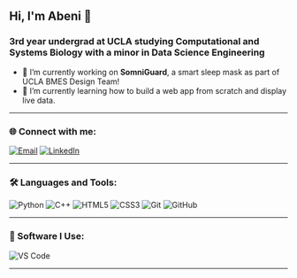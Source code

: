 ## Hi, I'm Abeni 👋

### 3rd year undergrad at UCLA studying Computational and Systems Biology with a minor in Data Science Engineering

- 🔭 I’m currently working on **SomniGuard**, a smart sleep mask as part of UCLA BMES Design Team!
- 🌱 I’m currently learning how to build a web app from scratch and display live data.

---

### 🌐 Connect with me:
[![Email](https://img.shields.io/badge/-Email-red?style=flat-square&logo=gmail&logoColor=white)](mailto:liuabeni@gmail.com)
[![LinkedIn](https://img.shields.io/badge/-LinkedIn-blue?style=flat-square&logo=LinkedIn&logoColor=white)](https://www.linkedin.com/in/abeniliu/)


---

### 🛠️ Languages and Tools:
![Python](https://img.shields.io/badge/-Python-yellow?style=flat-square&logo=Python&logoColor=white)
![C++](https://img.shields.io/badge/-C++-00599C?style=flat-square&logo=C%2B%2B&logoColor=white)
![HTML5](https://img.shields.io/badge/-HTML5-orange?style=flat-square&logo=HTML5&logoColor=white)
![CSS3](https://img.shields.io/badge/-CSS3-blue?style=flat-square&logo=CSS3&logoColor=white)
![Git](https://img.shields.io/badge/-Git-F05032?style=flat-square&logo=Git&logoColor=white)
![GitHub](https://img.shields.io/badge/-GitHub-181717?style=flat-square&logo=GitHub&logoColor=white)

---

### 🎨 Software I Use:
![VS Code](https://img.shields.io/badge/-Visual%20Studio%20Code-007ACC?style=flat-square&logo=visual-studio-code&logoColor=white)

---


